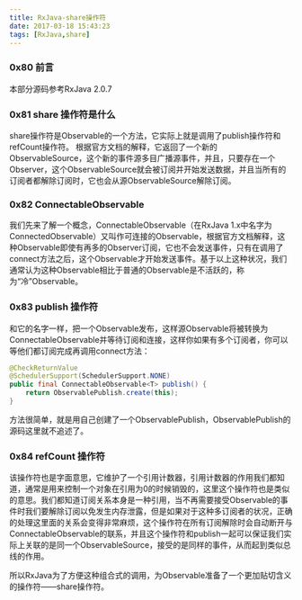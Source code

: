 ```yaml
---
title: RxJava-share操作符
date: 2017-03-18 15:43:23
tags: [RxJava,share]
---
```


### 0x80 前言
本部分源码参考RxJava 2.0.7

### 0x81 share 操作符是什么
share操作符是Observable的一个方法，它实际上就是调用了publish操作符和refCount操作符。
根据官方文档的解释，它返回了一个新的ObservableSource，这个新的事件源多目广播源事件，并且，只要存在一个Observer，这个ObservableSource就会被订阅并开始发送数据，并且当所有的订阅者都解除订阅时，它也会从源ObservableSource解除订阅。

### 0x82 ConnectableObservable
我们先来了解一个概念，ConnectableObservable（在RxJava 1.x中名字为ConnectedObservable）又叫作可连接的Observable，根据官方文档解释，这种Observable即使有再多的Observer订阅，它也不会发送事件，只有在调用了connect方法之后，这个Observable才开始发送事件。基于以上这种状况，我们通常认为这种Observable相比于普通的Observable是不活跃的，称为“冷”Observable。

### 0x83 publish 操作符
和它的名字一样，把一个Observable发布，这样源Observable将被转换为ConnectableObservable并等待订阅和连接，这样你如果有多个订阅者，你可以等他们都订阅完成再调用connect方法：
```Java
@CheckReturnValue
@SchedulerSupport(SchedulerSupport.NONE)
public final ConnectableObservable<T> publish() {
    return ObservablePublish.create(this);
}
```
方法很简单，就是用自己创建了一个ObservablePublish，ObservablePublish的源码这里就不追述了。

### 0x84 refCount 操作符
该操作符也是字面意思，它维护了一个引用计数器，引用计数器的作用我们都知道，通常是用来控制一个对象在引用为0的时候销毁的，这里这个操作符也是类似的意思。我们都知道订阅关系本身是一种引用，当不再需要接受Observable的事件时我们要解除订阅以免发生内存泄露，但是如果对于这种多订阅者的状况，正确的处理这里面的关系会变得非常麻烦，这个操作符在所有订阅解除时会自动断开与ConnectableObservable的联系，并且这个操作符和publish一起可以保证我们实际上关联的是同一个ObservableSource，接受的是同样的事件，从而起到类似总线的作用。

所以RxJava为了方便这种组合式的调用，为Observable准备了一个更加贴切含义的操作符——share操作符。